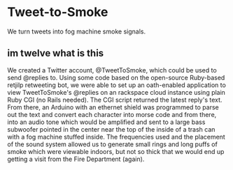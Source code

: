 Tweet-to-Smoke
==============

We turn tweets into fog machine smoke signals.

im twelve what is this
-----

We created a Twitter account, @TweetToSmoke, which could be used to send @replies to. Using some code based on the open-source Ruby-based retjilp retweeting bot, we were able to set up an oath-enabled application to view TweetToSmoke's @replies on an rackspace cloud instance using plain Ruby CGI (no Rails needed). The CGI script returned the latest reply's text. From there, an Arduino with an ethernet shield was programmed to parse out the text and convert each character into morse code and from there, into an audio tone which would be amplified and sent to a large bass subwoofer pointed in the center near the top of the inside of a trash can with a fog machine stuffed inside. The frequencies used and the placement of the sound system allowed us to generate small rings and long puffs of smoke which were viewable indoors, but not so thick that we would end up getting a visit from the Fire Department (again).

